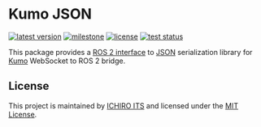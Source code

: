 # Kumo JSON

[![latest version](https://img.shields.io/github/v/release/ichiro-its/kumo_json)](https://github.com/ichiro-its/kumo_json/releases/)
[![milestone](https://img.shields.io/github/milestones/progress/ichiro-its/kumo_json/1?label=milestone)](https://github.com/ichiro-its/kumo_json/milestone/1)
[![license](https://img.shields.io/github/license/ichiro-its/kumo_json)](./LICENSE)
[![test status](https://img.shields.io/github/workflow/status/ichiro-its/kumo_json/Build%20and%20Test?label=test)](https://github.com/ichiro-its/kumo_json/actions)

This package provides a [ROS 2 interface](https://docs.ros.org/en/foxy/Concepts/About-ROS-Interfaces.html) to [JSON](https://www.json.org/) serialization library for [Kumo](https://github.com/ichiro-its/kumo) WebSocket to ROS 2 bridge.

## License

This project is maintained by [ICHIRO ITS](https://github.com/ichiro-its) and licensed under the [MIT License](./LICENSE).